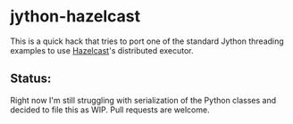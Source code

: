 # jython-hazelcast

This is a quick hack that tries to port one of the standard Jython threading examples to use [Hazelcast][h]'s distributed executor.

## Status:

Right now I'm still struggling with serialization of the Python classes and decided to file this as WIP. Pull requests are welcome.

[h]: http://www.hazelcast.org